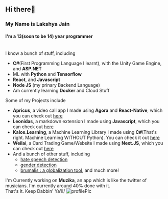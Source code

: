 ## Hi there👋
### My Name is Lakshya Jain
#### I'm a 13(soon to be 14) year programmer
<br>
I know a bunch of stuff, including

   - **C#**(First Programming Language I learnt), with the Unity Game Engine, and **ASP.NET**
   - ML with **Python** and **Tensorflow**
   - **React**, and **Javascript**
   - **Node JS** (my prinary Backend Language)
   - Am currently learning **Docker** and Cloud Stuff
   
   
Some of my Projects include

   - **Apricus**, a video call app I made using **Agora** and **React-Native**, which you can check out [here](https://github.com/LAKSHYAJAIN16/apricus)
   - **Leonidas**, a markdown extension I made using **Javascript**, which you can check out [here](https://github.com/LAKSHYAJAIN16/leonidas)
   - **Kalos.Learning**, a Machine Learning Library I made using **C#**(That's right. Machine Learning WITHOUT Python). You can check it out [here](https://github.com/LAKSHYAJAIN16/Kalos.Learning)
   - **Weilai**, a Card Trading Game/Website I made using **Next.JS**, which you can check out [here](https://github.com/LAKSHYAJAIN16/weilai)
   - And a bunch of other stuff, including 
     -  [hate speech detection](https://github.com/LAKSHYAJAIN16/hate-speech-detection)
     -  [gender detection](https://github.com/LAKSHYAJAIN16/gender-detection)
     -  [brumalis : a globalization tool](https://github.com/LAKSHYAJAIN16/brumalis), and much more!
   
I'm Currently working on **Muzika**, an app which is like the twitter of musicians. I'm currently around 40% done with it.\
That's It. Keep Dabbin' Ya'll/
![profilePIc](https://avatars.githubusercontent.com/u/81555595?v=4)

